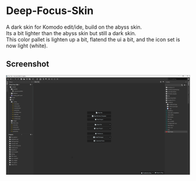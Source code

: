 # Deep-Focus-Skin
A dark skin for Komodo edit/ide, build on the abyss skin.  
Its a bit lighter than the abyss skin but still a dark skin.  
This color pallet is lighten up a bit, flatend the ui a bit, and the icon set is now light (white).

## Screenshot

<img src="screenshot.png" alt="Screenshot">

